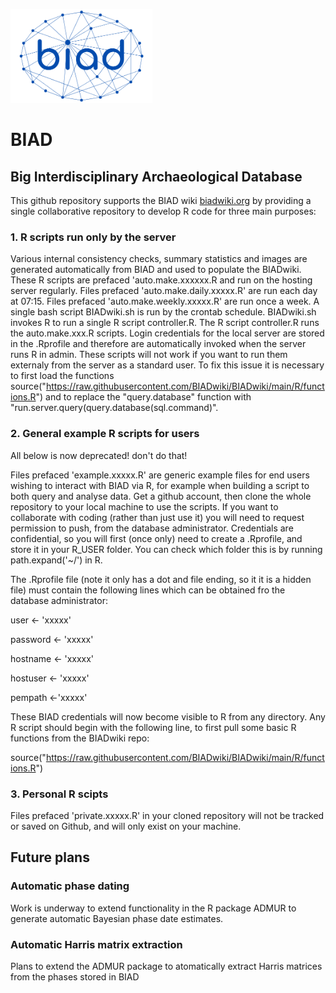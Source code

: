 <a href="http://biadwiki.org/"><img src="tools/logos/BIAD.logo.net.png" alt="BIAD" height="150"/></a>
# BIAD
## Big Interdisciplinary Archaeological Database
This github repository supports the BIAD wiki [biadwiki.org](http://biadwiki.org/) by providing a single collaborative repository to develop R code for three main purposes:

### 1. R scripts run only by the server
Various internal consistency checks, summary statistics and images are generated automatically from BIAD and used to populate the BIADwiki.
These R scripts are prefaced 'auto.make.xxxxxx.R and run on the hosting server regularly. 
Files prefaced 'auto.make.daily.xxxxx.R' are run each day at 07:15.
Files prefaced 'auto.make.weekly.xxxxx.R' are run once a week. 
A single bash script BIADwiki.sh is run by the crontab schedule. 
BIADwiki.sh invokes R to run a single R script controller.R.
The R script controller.R runs the auto.make.xxx.R scripts.
Login credentials for the local server are stored in the .Rprofile and therefore are automatically invoked when the server runs R in admin.
These scripts will not work if you want to run them externaly from the server as a standard user. To fix this issue it is necessary to first load the functions source("https://raw.githubusercontent.com/BIADwiki/BIADwiki/main/R/functions.R") and to replace the "query.database" function with "run.server.query(query.database(sql.command)".

### 2. General example R scripts for users
All below is now deprecated! don't do that!

Files prefaced 'example.xxxxx.R' are generic example files for end users wishing to interact with BIAD via R, for example when building a script to both query and analyse data.
Get a github account, then clone the whole repository to your local machine to use the scripts. If you want to collaborate with coding (rather than just use it) you will need to request permission to push, from the database administrator.
Credentials are confidential, so you will first (once only) need to create a .Rprofile, and store it in your R_USER folder. You can check which folder this is by running path.expand('~/') in R.

The .Rprofile file (note it only has a dot and file ending, so it it is a hidden file) must contain the following lines which can be obtained fro the database administrator:

user <- 'xxxxx'

password <- 'xxxxx'

hostname <- 'xxxxx'

hostuser <- 'xxxxx'

pempath <-'xxxxx'

These BIAD credentials will now become visible to R from any directory. Any R script should begin with the following line, to first pull some basic R functions from the BIADwiki repo:

source("https://raw.githubusercontent.com/BIADwiki/BIADwiki/main/R/functions.R")


### 3. Personal R scipts
Files prefaced 'private.xxxxx.R' in your cloned repository will not be tracked or saved on Github, and will only exist on your machine.

## Future plans

### Automatic phase dating
Work is underway to extend functionality in the R package ADMUR to generate automatic Bayesian phase date estimates.

### Automatic Harris matrix extraction
Plans to extend the ADMUR package to atomatically extract Harris matrices from the phases stored in BIAD





